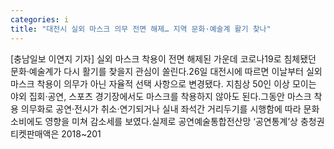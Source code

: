 ```yaml
---
categories: i
title: "대전시 실외 마스크 의무 전면 해제… 지역 문화·예술계 활기 찾나"
---
```

[충남일보 이연지 기자] 실외 마스크 착용이 전면 해제된 가운데 코로나19로 침체됐던 문화·예술계가 다시 활기를 찾을지 관심이 쏠린다.26일 대전시에 따르면 이날부터 실외 마스크 착용이 의무가 아닌 자율적 선택 사항으로 변경됐다. 지침상 50인 이상 모이는 야외 집회·공연, 스포츠 경기장에서도 마스크를 착용하지 않아도 된다.그동안 마스크 착용 의무화로 공연·전시가 취소·연기되거나 실내 좌석간 거리두기를 시행함에 따라 문화 소비에도 영향을 미쳐 감소세를 보였다.실제로 공연예술통합전산망 ‘공연통계’상 충청권 티켓판매액은 2018~201